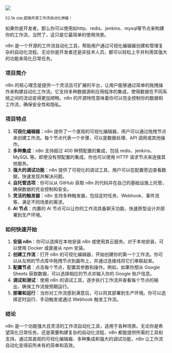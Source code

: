 <img src="/assets/image/241226-n8n.png" />

<small>52.5k star,超强开源工作流自动化神器！</small>

如果你是开发者，那么你可以使用如http、redis、jenkins、mysql等节点来构建你的工作流，当然了，这只是它最简单的使用场景。

n8n 是一个开源的工作流自动化工具，帮助用户通过可视化编辑器创建和管理复杂的自动化流程。无论你是开发者还是非技术人员，都可以轻松上手并利用其强大的功能来简化日常任务。

### 项目简介

n8n 的核心理念是提供一个灵活且可扩展的平台，让用户能够通过简单的拖拽操作来构建自动化工作流。它支持多种数据源和应用程序的集成，使得数据在不同系统之间的流动变得更加顺畅。n8n 的开源特性意味着你可以完全控制你的数据和工作流，确保安全性和隐私。

### 项目特点

1. **可视化编辑器**：n8n 提供了一个直观的可视化编辑器，用户可以通过拖拽节点来创建工作流。每个节点代表一个步骤，可以是数据处理、API 调用或其他操作。
2. **多种集成**：n8n 支持超过 400 种预配置的集成，包括 redis、jenkins、MySQL 等。即使没有预配置的集成，你也可以使用 HTTP 请求节点来连接其他服务。
3. **强大的调试功能**：n8n 提供了可视化的调试工具，用户可以在配置旁边查看数据，快速发现并解决问题。
4. **自托管选项**：你可以从 GitHub 获取 n8n 的代码并在自己的基础设施上托管，确保数据的完全控制和安全。
5. **灵活的触发器**：n8n 支持多种触发器，包括定时任务、Webhook、事件流等，满足不同场景的需求。
6. **AI 节点**：内置的 AI 节点可以让你的工作流具备聊天功能，快速原型设计并部署到生产环境。

### 如何快速开始

1. **安装 n8n**：你可以选择在本地安装 n8n 或使用其云服务。对于本地安装，可以使用 Docker 或直接从 npm 安装。
2. **创建工作流**：打开 n8n 的可视化编辑器，开始创建你的第一个工作流。你可以从左侧的节点库中拖拽节点到画布上，并通过连接线将它们串联起来。
3. **配置节点**：点击每个节点，配置其参数和操作。例如，如果你想从 Google Sheets 获取数据，可以选择相应的节点并输入你的 Google 账户信息。
4. **调试和测试**：使用 n8n 的调试工具，逐步执行工作流并查看每个节点的输出，确保工作流按预期运行。
5. **部署和运行**：当你对工作流感到满意后，可以将其部署到生产环境。你可以选择定时运行、手动触发或通过 Webhook 触发工作流。

### 结论

n8n 是一个功能强大且灵活的工作流自动化工具，适用于各种场景。无论你是希望简化日常任务，还是需要构建复杂的自动化流程，n8n 都能提供所需的工具和支持。通过其直观的可视化编辑器、多种集成和强大的调试功能，n8n 让工作流自动化变得前所未有的简单和高效。